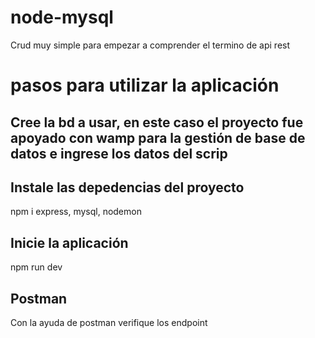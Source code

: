 # node-mysql
Crud muy simple para empezar a comprender el termino de api rest

# pasos para utilizar la aplicación

## Cree la bd a usar, en este caso el proyecto fue apoyado con wamp para la gestión de base de datos e ingrese los datos del scrip 

## Instale las depedencias del proyecto
npm i express, mysql, nodemon

## Inicie la aplicación
npm run dev

## Postman
Con la ayuda de postman verifique los endpoint

